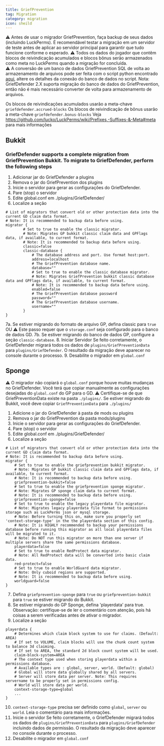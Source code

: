 ```yaml
---
title: GriefPrevention
tag: Migration
category: migration
icon: sheild
---
```


:warning: Antes de usar o migrador GriefPrevention, faça backup de seus dados (incluindo LuckPerms).
É recomendável testar a migração em um servidor de teste antes de aplicar ao servidor principal para garantir que tudo funcione conforme o esperado. 
:warning: Todos os dados do jogador que contêm blocos de reivindicação acumulados e blocos bônus serão armazenados como meta no LuckPerms quando a migração for concluída.  
:warning: A conversão de um banco de dados GriefPrevention SQL de volta ao armazenamento de arquivos pode ser feita com o script python encontrado [aqui](https://gist.github.com/ar00n/f1ac69dd52554e56f012c8d631bed5d7), altere os detalhes da conexão do banco de dados no script.
Nota: GriefDefender 2.X suporta migração do banco de dados do GriefPrevention, então não é mais necessário converter de volta para armazenamento de arquivos.

Os blocos de reivindicações acumulados usarão a meta-chave `griefdefender.accrued-blocks`
Os blocos de reivindicação de bônus usarão a meta-chave `griefdefender.bonus-blocks`
Veja https://github.com/lucko/LuckPerms/wiki/Prefixes,-Suffixes-&-Meta#meta para mais informações

## Bukkit
### GriefDefender supports a complete migration from GriefPrevention Bukkit. To migrate to GriefDefender, perform the following steps 

1. Adicionar jar do GriefDefender a plugins
2. Remova o jar do GriefPrevention dos plugins
3. Inicie o servidor para gerar as configurações do GriefDefender.
4. Pare (stop) o servidor
5. Edite global.conf em ./plugins/GriefDefender/
6. Localize a seção
```
# List of migrators that convert old or other protection data into the current GD claim data format.
# Note: It is recommended to backup data before using.
migrator {
        # Set to true to enable the classic migrator.
        # Note: Migrates GP bukkit classic claim data and GPFlags data, if available, to current format.
        # Note: It is recommended to backup data before using.
        classic=false
        classic-database {
            # The database address and port. Use format host:port.
            address=localhost
            # The GriefPrevention database name.
            database=""
            # Set to true to enable the classic database migrator.
            # Note: Migrates GriefPrevention bukkit classic database data and GPFlags data, if available, to current format.
            # Note: It is recommended to backup data before using.
            enabled=false
            # The GriefPrevention database password
            password=""
            # The GriefPrevention database username.
            username=""
        }
}
```
7a. Se estiver migrando do formato de arquivo GP, defina classic para `true`
OU
:warning: Este passo requer que o `storage.conf` seja configurado para o banco de dados GD.
7b. Se estiver migrando do banco de dados GP, configure a seção `classic-database`.
8. Iniciar Servidor
Se feito corretamente, o GriefDefender migrará todos os dados de `plugins/GriefPreventionData` para `plugins/GriefDefender`.
O resultado da migração deve aparecer no console durante o processo.
9. Desabilite o migrador em `global.conf`

## Sponge

:warning: O migrador não copiará o `global.conf` porque houve muitas mudanças no GriefDefender. Você terá que copiar manualmente as configurações desejadas do `global.conf` do GP para o GD.
:warning: Certifique-se de que GriefPreventionData existe na pasta `./plugins/`. Se estiver migrando do Bukkit, você deve copiar `GriefPreventionData` para `./plugins/`

1. Adicione o jar do GriefDefender à pasta de mods ou plugins
2. Remova o jar do GriefPrevention da pasta mods/plugins
3. Inicie o servidor para gerar as configurações do GriefDefender.
4. Pare (stop) o servidor
5. Edite global.conf em ./plugins/GriefDefender/
6. Localize a seção
```
# List of migrators that convert old or other protection data into the current GD claim data format.
# Note: It is recommended to backup data before using.
migrator {
    # Set to true to enable the griefprevention bukkit migrator.
    # Note: Migrates GP bukkit classic claim data and GPFlags data, if available, to current format.
    # Note: It is recommended to backup data before using.
    griefprevention-bukkit=false
    # Set to true to enable the griefprevention sponge migrator.
    # Note: Migrates GP sponge claim data to current format.
    # Note: It is recommended to backup data before using.
    griefprevention-sponge=false
    # Set to true to enable the legacy playerdata file migrator.
    # Note: Migrates legacy playerdata file format to permissions storage such as LuckPerms json or mysql storage.
    # Note: Before turning this on, make sure you properly set 'context-storage-type' in the the playerdata section of this config.
    # Note: It is HIGHLY recommended to backup your permissions database before running this migrator as all local playerdata files will be migrated to it.
    # Note: Do NOT run this migrator on more than one server if multiple servers share the same permissions database.
    playerdata=false
    # Set to true to enable RedProtect data migrator.
    # Note: All RedProtect data will be converted into basic claim data.
    red-protect=false
    # Set to true to enable WorldGuard data migrator.
    # Note: Only cuboid regions are supported.
    # Note: It is recommended to backup data before using.
    worldguard=false
}
```
7. Defina `griefprevention-sponge` para `true` ou `griefprevention-bukkit` para `true` se estiver migrando do Bukkit.
8. Se estiver migrando do GP Sponge, defina 'playerdata' para true.
Observação: certifique-se de ler o comentário com atenção, pois há coisas a serem verificadas antes de ativar o migrador.
9. Localize a seção
```
playerdata {
    # Determines which claim block system to use for claims. (Default: AREA)
    # If set to VOLUME, claim blocks will use the chunk count system to balance 3d claiming.
    # If set to AREA, the standard 2d block count system will be used.
    claim-block-system=AREA
    # The context type used when storing playerdata within a permissions database.
    # Available types are : global, server, world. (Default: global)
    # Global will store data globally shared by all servers.
    # Server will store data per server. Note: This requires servername to be properly set in permissions config.
    # World will store data per world.
    context-storage-type=global
    ...
}
```
10. `context-storage-type` precisa ser definido como `global`, `server` ou `world`. Leia o comentário para mais informações.
11. Inicie o servidor
Se feito corretamente, o GriefDefender migrará todos os dados de `plugins/GriefPreventionData` para `plugins/GriefDefender` incluindo dados de permissão.
O resultado da migração deve aparecer no console durante o processo.
12. Desabilite o migrador em `global.conf`